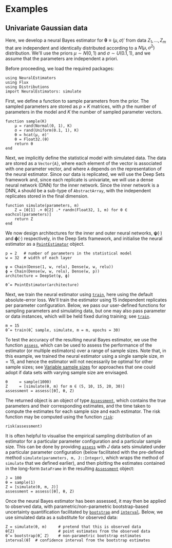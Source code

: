# Examples

## Univariate Gaussian data

Here, we develop a neural Bayes estimator for $\boldsymbol{\theta} \equiv (\mu, \sigma)'$ from data $Z_1, \dots, Z_m$ that are independent and identically distributed according to a $N(\mu, \sigma^2)$ distribution. We'll use the priors $\mu \sim N(0, 1)$ and $\sigma \sim U(0.1, 1)$, and we assume that the parameters are independent a priori.

Before proceeding, we load the required packages:
```
using NeuralEstimators
using Flux
using Distributions
import NeuralEstimators: simulate
```

First, we define a function to sample parameters from the prior. The sampled parameters are stored as $p \times K$ matrices, with $p$ the number of parameters in the model and $K$ the number of sampled parameter vectors.
```
function sample(K)
	μ = rand(Normal(0, 1), K)
	σ = rand(Uniform(0.1, 1), K)
	θ = hcat(μ, σ)'
	θ = Float32.(θ)
	return θ
end
```

Next, we implicitly define the statistical model with simulated data. The data are stored as a `Vector{A}`, where each element of the vector is associated with one parameter vector, and where `A` depends on the representation of the neural estimator. Since our data is replicated, we will use the Deep Sets framework and, since each replicate is univariate, we will use a dense neural network (DNN) for the inner network. Since the inner network is a DNN, `A` should be a sub-type of `AbstractArray`, with the independent replicates stored in the final dimension.
```
function simulate(parameters, m)
	Z = [θ[1] .+ θ[2] .* randn(Float32, 1, m) for θ ∈ eachcol(parameters)]
	return Z
end
```

We now design architectures for the inner and outer neural networks, $\boldsymbol{\psi}(\cdot)$ and $\boldsymbol{\phi}(\cdot)$ respectively, in the Deep Sets framework, and initialise the neural estimator as a [`PointEstimator`](@ref) object.

```
p = 2   # number of parameters in the statistical model
w = 32  # width of each layer

ψ = Chain(Dense(1, w, relu), Dense(w, w, relu))
ϕ = Chain(Dense(w, w, relu), Dense(w, p))
architecture = DeepSet(ψ, ϕ)

θ̂ = PointEstimator(architecture)
```

Next, we train the neural estimator using [`train`](@ref), here using the default absolute-error loss. We'll train the estimator using 15 independent replicates per parameter configuration. Below, we pass our user-defined functions for sampling parameters and simulating data, but one may also pass parameter or data
instances, which will be held fixed during training; see [`train`](@ref).
```
m = 15
θ̂ = train(θ̂, sample, simulate, m = m, epochs = 30)
```

To test the accuracy of the resulting neural Bayes estimator, we use the function [`assess`](@ref), which can be used to assess the performance of the estimator (or multiple estimators) over a range of sample sizes. Note that, in this example, we trained the neural estimator using a single sample size, $m = 15$, and hence the estimator will not necessarily be optimal for other sample sizes; see [Variable sample sizes](@ref) for approaches that one could adopt if data sets with varying sample size are envisaged.
```
θ     = sample(1000)
Z     = [simulate(θ, m) for m ∈ (5, 10, 15, 20, 30)]
assessment = assess([θ̂], θ, Z)
```

The returned object is an object of type [`Assessment`](@ref), which contains the true parameters and their corresponding estimates, and the time taken to compute the estimates for each sample size and each estimator. The risk function may be computed using the function [`risk`](@ref):
```
risk(assessment)
```

It is often helpful to visualise the empirical sampling distribution of an estimator for a particular parameter configuration and a particular sample size. This can be done by providing [`assess`](@ref) with $J$ data sets simulated under a particular parameter configuration (below facilitated with the pre-defined method `simulate(parameters, m, J::Integer)`, which wraps the method of `simulate` that we defined earlier), and then plotting the estimates contained in the long-form `DataFrame` in the resulting [`Assessment`](@ref) object:
```
J = 100
θ = sample(1)
Z = [simulate(θ, m, J)]
assessment = assess([θ̂], θ, Z)  
```

Once the neural Bayes estimator has been assessed, it may then be applied to observed data, with parametric/non-parametric bootstrap-based uncertainty quantification facilitated by [`bootstrap`](@ref) and [`interval`](@ref). Below, we use simulated data as a substitute for observed data:
```
Z = simulate(θ, m)     # pretend that this is observed data
θ̂(Z)                   # point estimates from the observed data
θ̃ = bootstrap(θ̂, Z)    # non-parametric bootstrap estimates
interval(θ̃)  # confidence interval from the bootstrap estimates
```
